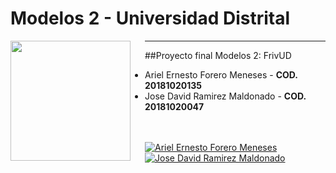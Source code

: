 # **Modelos 2 - Universidad Distrital**

<img src="https://www.udistrital.edu.co/themes/custom/versh/images/default/preloader.png" align="left" width="192px" height="192px"/>
<img align="left" width="0" height="192px" hspace="10"/>

---
##Proyecto final Modelos 2: FrivUD
- Ariel Ernesto Forero Meneses  - **COD. 20181020135**
- Jose David Ramirez Maldonado  - **COD. 20181020047**

<br></br>
[![Ariel Ernesto Forero Meneses](https://img.shields.io/badge/arefome-github-br?style=flat-square)](https://github.com/arefome)
[![Jose David Ramirez Maldonado](https://img.shields.io/badge/JoseDRamirezM-github-br?style=flat-square)](https://github.com/JoseDRamirezM)
